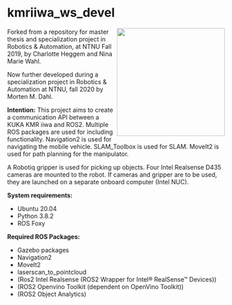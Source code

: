 # kmriiwa_ws_devel
<img align="right" src="https://img.directindustry.com/images_di/photo-g/17587-12407502.webp" height="250"/>
Forked from a repository for master thesis and specialization project in Robotics & Automation, at NTNU Fall 2019, by Charlotte Heggem and Nina Marie Wahl. 

Now further developed during a specialization project in Robotics & Automation at NTNU, fall 2020 by Morten M. Dahl.

**Intention:**
This project aims to create a communication API between a KUKA KMR iiwa and ROS2. 
Multiple ROS packages are used for including functionality. 
Navigation2 is used for navigating the mobile vehicle. 
SLAM_Toolbox is used for SLAM.
MoveIt2 is used for path planning for the manipulator. 

A Robotiq gripper is used for picking up objects. 
Four Intel Realsense D435 cameras are mounted to the robot.
If cameras and gripper are to be used, they are launched on a separate onboard computer (Intel NUC). 

**System requirements:** 
- Ubuntu 20.04
- Python 3.8.2
- ROS Foxy


**Required ROS Packages:**
- Gazebo packages
- Navigation2
- MoveIt2
- laserscan_to_pointcloud
- (Ros2 Intel Realsense (ROS2 Wrapper for Intel® RealSense™ Devices))
- (ROS2 Openvino Toolkit (dependent on OpenVino Toolkit))
- (ROS2 Object Analytics)
